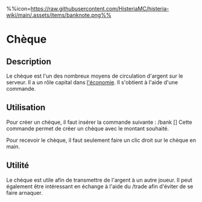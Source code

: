 %%icon=https://raw.githubusercontent.com/HisteriaMC/histeria-wiki/main/.assets/items/banknote.png%%

# Chèque 

## Description 
Le chèque est l'un des nombreux moyens de circulation d'argent sur le serveur. Il a un rôle capital dans [l'économie](https://histeria.fr/wiki/commands/economy-commands). Il s'obtient à l'aide d'une commande.

## Utilisation 

Pour créer un chèque, il faut insérer la commande suivante :
/bank [<montant>] 
Cette commande permet de créer un chèque avec le montant souhaité.

Pour recevoir le chèque, il faut seulement faire un clic droit sur le chèque en main.

## Utilité
Le chèque est utile afin de transmettre de l'argent à un autre joueur. 
Il peut également être intéressant en échange à l'aide du /trade afin d'éviter de se faire arnaquer.
